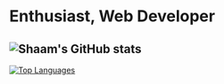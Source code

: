 # Enthusiast, Web Developer


![Shaam's GitHub stats](https://github-readme-stats.vercel.app/api?username=Shaam-K&show_icons=true&theme=tokyonight&hide_border)
---
[![Top Languages](https://github-readme-stats.vercel.app/api/top-langs/?username=Shaam-K&bg_color=#292929)](https://github.com/anuraghazra/github-readme-stats)